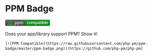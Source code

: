 # PPM Badge

![PPM Badge](https://raw.githubusercontent.com/php-pm/ppm-badge/master/ppm-badge.png)

Does your app/library support PPM? Show it!

```
[![PPM Compatible](https://raw.githubusercontent.com/php-pm/ppm-badge/master/ppm-badge.png)](https://github.com/php-pm/php-pm)
```
